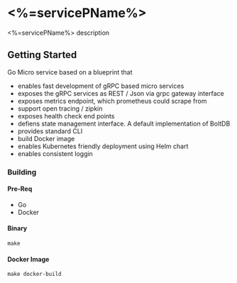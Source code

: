 # <%=servicePName%>

<%=servicePName%> description

## Getting Started
Go Micro service based on a blueprint that 
- enables fast development of gRPC based micro services
- exposes the gRPC services as REST / Json via grpc gateway interface
- exposes metrics endpoint, which prometheus could scrape from
- support open tracing / zipkin
- exposes health check end points
- defiens state management interface. A default implementation of BoltDB
- provides standard CLI 
- build Docker image
- enables Kubernetes friendly deployment using Helm chart
- enables consistent loggin

### Building 
#### Pre-Req
- Go 
- Docker

#### Binary
`make`

#### Docker Image
`make docker-build`


